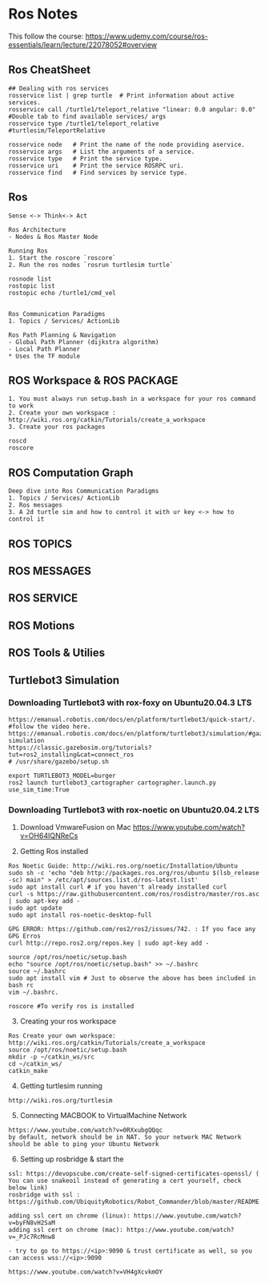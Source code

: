 # Ros Notes
This follow the course: https://www.udemy.com/course/ros-essentials/learn/lecture/22078052#overview

## Ros CheatSheet
```
## Dealing with ros services
rosservice list | grep turtle  # Print information about active services.
rosservice call /turtle1/teleport_relative "linear: 0.0 angular: 0.0"  #Double tab to find available services/ args
rosservice type /turtle1/teleport_relative  #turtlesim/TeleportRelative

rosservice node   # Print the name of the node providing aservice.
rosservice args   # List the arguments of a service.
rosservice type   # Print the service type.
rosservice uri    # Print the service ROSRPC uri.
rosservice find   # Find services by service type.
```

## Ros
```
Sense <-> Think<-> Act

Ros Architecture
- Nodes & Ros Master Node 

Running Ros
1. Start the roscore `roscore`
2. Run the ros nodes `rosrun turtlesim turtle`

rosnode list 
rostopic list
rostopic echo /turtle1/cmd_vel


Ros Communication Paradigms
1. Topics / Services/ ActionLib

Ros Path Planning & Navigation 
- Global Path Planner (dijkstra algorithm)
- Local Path Planner 
* Uses the TF module

```
## ROS Workspace & ROS PACKAGE
```
1. You must always run setup.bash in a workspace for your ros command to work
2. Create your own workspace : http://wiki.ros.org/catkin/Tutorials/create_a_workspace
3. Create your ros packages

roscd
roscore

```

## ROS Computation Graph
```
Deep dive into Ros Communication Paradigms
1. Topics / Services/ ActionLib
2. Ros messages 
3. A 2d turtle sim and how to control it with ur key <-> how to control it 
```

## ROS TOPICS
## ROS MESSAGES 
## ROS SERVICE
## ROS Motions
## ROS Tools & Utilies 
## Turtlebot3 Simulation
### Downloading Turtlebot3 with rox-foxy on Ubuntu20.04.3 LTS
```
https://emanual.robotis.com/docs/en/platform/turtlebot3/quick-start/. #follow the video here.
https://emanual.robotis.com/docs/en/platform/turtlebot3/simulation/#gazebo-simulation
https://classic.gazebosim.org/tutorials?tut=ros2_installing&cat=connect_ros  
# /usr/share/gazebo/setup.sh

export TURTLEBOT3_MODEL=burger
ros2 launch turtlebot3_cartographer cartographer.launch.py use_sim_time:True
```

### Downloading Turtlebot3 with rox-noetic on Ubuntu20.04.2 LTS
1. Download VmwareFusion on Mac
https://www.youtube.com/watch?v=OH64IQNReCs

2. Getting Ros installed 
```
Ros Noetic Guide: http://wiki.ros.org/noetic/Installation/Ubuntu
sudo sh -c 'echo "deb http://packages.ros.org/ros/ubuntu $(lsb_release -sc) main" > /etc/apt/sources.list.d/ros-latest.list'
sudo apt install curl # if you haven't already installed curl
curl -s https://raw.githubusercontent.com/ros/rosdistro/master/ros.asc | sudo apt-key add -
sudo apt update
sudo apt install ros-noetic-desktop-full

GPG ERROR: https://github.com/ros2/ros2/issues/742. : If you face any GPG Erros
curl http://repo.ros2.org/repos.key | sudo apt-key add -

source /opt/ros/noetic/setup.bash
echo "source /opt/ros/noetic/setup.bash" >> ~/.bashrc
source ~/.bashrc
sudo apt install vim # Just to observe the above has been included in bash rc
vim ~/.bashrc. 

roscore #To verify ros is installed
```
3. Creating your ros workspace
```
Ros Create your own workspace: http://wiki.ros.org/catkin/Tutorials/create_a_workspace
source /opt/ros/noetic/setup.bash
mkdir -p ~/catkin_ws/src
cd ~/catkin_ws/
catkin_make
```
4. Getting turtlesim running 
```
http://wiki.ros.org/turtlesim

```
5. Connecting MACBOOK to VirtualMachine Network
```
https://www.youtube.com/watch?v=0RXxubgQQqc
by default, network should be in NAT. So your network MAC Network should be able to ping your Ubuntu Network
```

6. Setting up rosbridge & start the 
```
ssl: https://devopscube.com/create-self-signed-certificates-openssl/ ( You can use snakeoil instead of generating a cert yourself, check below link)
rosbridge with ssl : https://github.com/UbiquityRobotics/Robot_Commander/blob/master/README.md

adding ssl cert on chrome (linux): https://www.youtube.com/watch?v=byFN8vH2SaM
adding ssl cert on chrome (mac): https://www.youtube.com/watch?v=_PJc7RcMnw8

- try to go to https://<ip>:9090 & trust certificate as well, so you can access wss://<ip>:9090

https://www.youtube.com/watch?v=VH4gXcvkmOY
```

